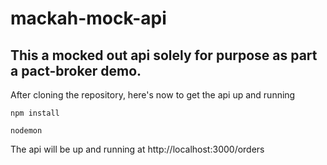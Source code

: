 # mackah-mock-api

## This a mocked out api solely for purpose as part a pact-broker demo.

After cloning the repository, here's now to get the api up and running 

```
npm install 

nodemon
```
The api will be up and running at http://localhost:3000/orders

